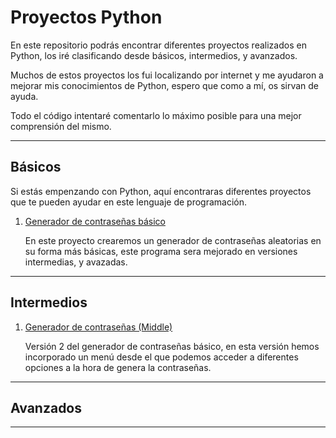 # Proyectos Python
<p>En este repositorio podrás encontrar diferentes proyectos realizados en Python, los iré clasificando desde básicos, intermedios, y avanzados.</p>
<p>Muchos de estos proyectos los fui localizando por internet y me ayudaron a mejorar mis conocimientos de Python, espero que como a mí, os sirvan de ayuda.</p>
<p>Todo el código intentaré comentarlo lo máximo posible para una mejor comprensión del mismo.</p>
<hr>

## Básicos
<p>Si estás empenzando con Python, aquí encontraras diferentes proyectos que te pueden ayudar en este lenguaje de programación.</p>

<ol>
    <li><a href = "https://github.com/guillermopayllon/python-projects/blob/main/basic/PassGenerator.py">Generador de contraseñas básico</a></li>
    <p>En este proyecto crearemos un generador de contraseñas aleatorias en su forma más básicas, este programa sera mejorado en versiones intermedias, y avazadas.
</ol>

<hr>

## Intermedios

<ol>
    <li><a href = "https://github.com/guillermopayllon/python-projects/blob/main/middle/PassGeneratorMiddle.py">Generador de contraseñas (Middle)</a></li>
    <p>Versión 2 del generador de contraseñas básico, en esta versión hemos incorporado un menú desde el que podemos acceder a diferentes opciones a la hora de genera la contraseñas.</p>
</ol>


<hr>

## Avanzados


<hr>
